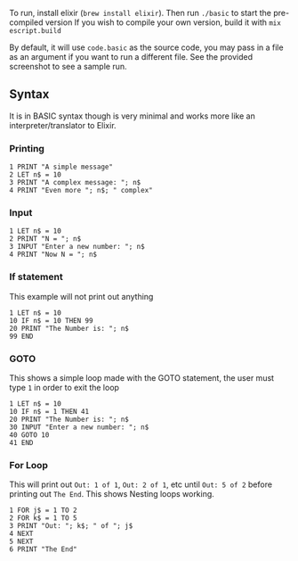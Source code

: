 To run, install elixir (`brew install elixir`).
Then run `./basic` to start the pre-compiled version
If you wish to compile your own version, build it with `mix escript.build`

By default, it will use `code.basic` as the source code, you may pass in a file
as an argument if you want to run a different file.  See the provided screenshot
to see a sample run.

## Syntax
It is in BASIC syntax though is very minimal and works more like an interpreter/translator to Elixir.

### Printing

```
1 PRINT "A simple message"
2 LET n$ = 10
3 PRINT "A complex message: "; n$
4 PRINT "Even more "; n$; " complex"
```

### Input

```
1 LET n$ = 10
2 PRINT "N = "; n$
3 INPUT "Enter a new number: "; n$
4 PRINT "Now N = "; n$
```

### If statement

This example will not print out anything
```
1 LET n$ = 10
10 IF n$ = 10 THEN 99
20 PRINT "The Number is: "; n$
99 END
```

### GOTO

This shows a simple loop made with the GOTO statement, the user must type `1` in order to exit the loop
```
1 LET n$ = 10
10 IF n$ = 1 THEN 41
20 PRINT "The Number is: "; n$
30 INPUT "Enter a new number: "; n$
40 GOTO 10
41 END
```

### For Loop

This will print out `Out: 1 of 1`, `Out: 2 of 1`, etc until `Out: 5 of 2` before printing out `The End`. This shows Nesting loops working.
```
1 FOR j$ = 1 TO 2
2 FOR k$ = 1 TO 5
3 PRINT "Out: "; k$; " of "; j$
4 NEXT
5 NEXT
6 PRINT "The End"
```
